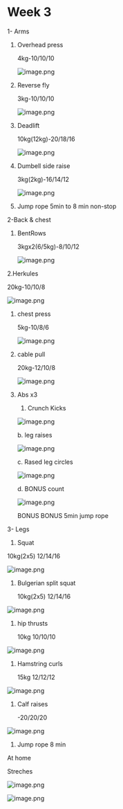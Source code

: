 # Week 3

1- Arms

1. Overhead press

   4kg-10/10/10

   ![image.png](/Week%203%207717fad6190a4a8397f3f240a37e2a12/image.png)

2. Reverse fly

   3kg-10/10/10

   ![image.png](/Week%203%207717fad6190a4a8397f3f240a37e2a12/image%201.png)

3. Deadlift

   10kg(12kg)-20/18/16

   ![image.png](/Week%203%207717fad6190a4a8397f3f240a37e2a12/image%202.png)

4. Dumbell side raise

   3kg(2kg)-16/14/12

   ![image.png](/Week%203%207717fad6190a4a8397f3f240a37e2a12/image%203.png)

5. Jump rope 5min to 8 min non-stop

2-Back & chest

1.  BentRows

    3kgx2(6/5kg)-8/10/12

    ![image.png](/Week%203%207717fad6190a4a8397f3f240a37e2a12/image%204.png)

2.Herkules

20kg-10/10/8

![image.png](/Week%203%207717fad6190a4a8397f3f240a37e2a12/image%205.png)

1. chest press

   5kg-10/8/6

   ![image.png](/Week%203%207717fad6190a4a8397f3f240a37e2a12/image%206.png)

2. cable pull

   20kg-12/10/8

   ![image.png](/Week%203%207717fad6190a4a8397f3f240a37e2a12/image%207.png)

3. Abs x3

   1. Crunch Kicks

   ![image.png](/Week%203%207717fad6190a4a8397f3f240a37e2a12/image%208.png)

   b. leg raises

   ![image.png](/Week%203%207717fad6190a4a8397f3f240a37e2a12/image%209.png)

   c. Rased leg circles

   ![image.png](/Week%203%207717fad6190a4a8397f3f240a37e2a12/image%2010.png)

   d. BONUS count

   ![image.png](/Week%203%207717fad6190a4a8397f3f240a37e2a12/image%2011.png)

   BONUS BONUS 5min jump rope

3- Legs

1. Squat

10kg(2x5) 12/14/16

![image.png](/Week%203%207717fad6190a4a8397f3f240a37e2a12/image%2012.png)

1. Bulgerian split squat

   10kg(2x5) 12/14/16

![image.png](/Week%203%207717fad6190a4a8397f3f240a37e2a12/image%2013.png)

1. hip thrusts

   10kg 10/10/10

![image.png](/Week%203%207717fad6190a4a8397f3f240a37e2a12/image%2014.png)

1. Hamstring curls

   15kg 12/12/12

![image.png](/Week%203%207717fad6190a4a8397f3f240a37e2a12/image%2015.png)

1. Calf raises

   -20/20/20

![image.png](/Week%203%207717fad6190a4a8397f3f240a37e2a12/image%2016.png)

1. Jump rope 8 min

At home

Streches

![image.png](/Week%203%207717fad6190a4a8397f3f240a37e2a12/image%2017.png)

![image.png](/Week%203%207717fad6190a4a8397f3f240a37e2a12/image%2018.png)
